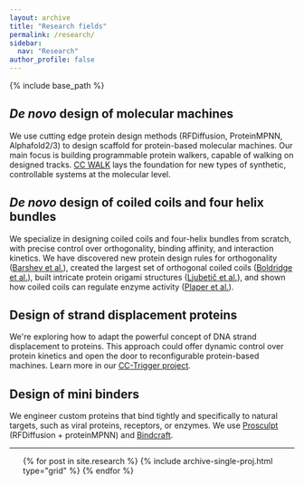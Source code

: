 ```yaml
---
layout: archive
title: "Research fields"
permalink: /research/
sidebar:
  nav: "Research"
author_profile: false
---
```


{% include base_path %}

## *De novo* design of molecular machines
We use cutting edge protein design methods (RFDiffusion, ProteinMPNN, Alphafold2/3) to design scaffold for protein-based molecular machines. Our main focus is building programmable protein walkers, capable of walking on designed tracks.  [CC WALK](research/Random-walker/) lays the foundation for new types of synthetic, controllable systems at the molecular level.

## *De novo* design of coiled coils and four helix bundles
We specialize in designing coiled coils and four-helix bundles from scratch, with precise control over orthogonality, binding affinity, and interaction kinetics. We have discovered new protein design rules for orthogonality ([Barshev et al.](https://doi.org/10.1038/s41589-024-01718-x)), created the largest set of orthogonal coiled coils ([Boldridge et al.](https://doi.org/10.1038/s41467-023-38697-x)), built intricate protein origami structures ([Ljubetič et al.](https://doi.org/10.1038/nbt.3994)), and shown how coiled coils can regulate enzyme activity ([Plaper et al.](https://doi.org/10.1038/s41421-023-00635-y)).

## Design of strand displacement proteins
We're exploring how to adapt the powerful concept of DNA strand displacement to proteins. This approach could offer dynamic control over protein kinetics and open the door to reconfigurable protein-based machines. Learn more in our [CC-Trigger project](/research/CC-Trigger/).

## Design of mini binders
We engineer custom proteins that bind tightly and specifically to natural targets, such as viral proteins, receptors, or enzymes. We use [Prosculpt](https://github.com/ajasja/prosculpt) (RFDiffusion + proteinMPNN) and [Bindcraft](https://github.com/martinpacesa/BindCraft).

<hr>
<ul>
<div class="grid">
<div class="wrapper">
  {% for post in site.research %}
    {% include archive-single-proj.html type="grid" %}
  {% endfor %}
</div>
</div>
</ul>